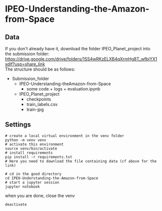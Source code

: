 # IPEO-Understanding-the-Amazon-from-Space

## Data
If you don't already have it, download the folder IPEO_Planet_project into the submission folder:  
https://drive.google.com/drive/folders/1SS4wRKzELXB4qXrmHg8T_wfbjYX1xdIf?usp=share_link  
The structure should be as follows:
 - Submission_folder  
   - IPEO-Understanding-theAmazon-from-Space  
     - some code + logs + evaluation.ipynb
   - IPEO_Planet_project  
     - checkpoints  
     - train_labels.csv
     - train-jpg
## Settings

    # create a local virtual environment in the venv folder
    python -m venv venv
    # activate this environment
    source venv/bin/activate
    # install requirements
    pip install -r requirements.txt
    # Here you need to download the file containing data (cf above for the link)
    
    # cd in the good directory
    cd IPEO-Understanding-the-Amazon-from-Space
    # start a jupyter session
    jupyter notebook  

when you are done, close the venv  

    deactivate
